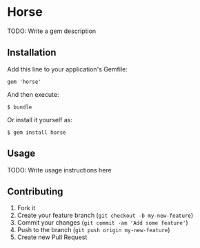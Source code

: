 # Horse

TODO: Write a gem description

## Installation

Add this line to your application's Gemfile:

    gem 'horse'

And then execute:

    $ bundle

Or install it yourself as:

    $ gem install horse

## Usage

TODO: Write usage instructions here

## Contributing

1. Fork it
2. Create your feature branch (`git checkout -b my-new-feature`)
3. Commit your changes (`git commit -am 'Add some feature'`)
4. Push to the branch (`git push origin my-new-feature`)
5. Create new Pull Request
